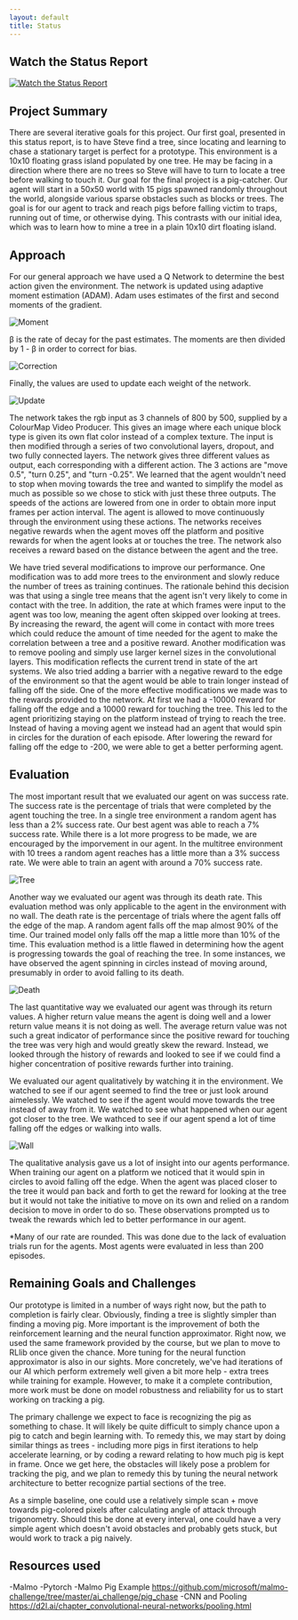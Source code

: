 ```yaml
---
layout: default
title: Status
---
```

## Watch the Status Report
[![Watch the Status Report](https://img.youtube.com/vi/kHjt8DJ0yOw/maxresdefault.jpg)](https://youtu.be/kHjt8DJ0yOw) 

## Project Summary
There are several iterative goals for this project. Our first goal, presented in this status report, is to have Steve find a tree, since locating and learning to chase a stationary target is perfect for a prototype. This environment is a 10x10 floating grass island populated by one tree. He may be facing in a direction where there are no trees so Steve will have to turn to locate a tree before walking to touch it. Our goal for the final project is a pig-catcher. Our agent will start in a 50x50 world with 15 pigs spawned randomly throughout the world, alongside various sparse obstacles such as blocks or trees. The goal is for our agent to track and reach pigs before falling victim to traps, running out of time, or otherwise dying. This contrasts with our initial idea, which was to learn how to mine a tree in a plain 10x10 dirt floating island.

## Approach
For our general approach we have used a Q Network to determine the best action given the environment. The network is updated using adaptive moment estimation (ADAM). Adam uses estimates of the first and second moments of the gradient. 

![Moment](https://github.com/kchian/ForkThePork/images/moment.png)

β is the rate of decay for the past estimates. The moments are then divided by 1 - β in order to correct for bias. 

![Correction](https://github.com/kchian/ForkThePork/images/biasCorrection.png)

Finally, the values are used to update each weight of the network.

![Update](https://github.com/kchian/ForkThePork/images/update.png)

The network takes the rgb input as 3 channels of 800 by 500, supplied by a ColourMap Video Producer. This gives an image where each unique block type is given its own flat color instead of a complex texture. The input is then modified through a series of two convolutional layers, dropout, and two fully connected layers. The network gives three different values as output, each corresponding with a different action. The 3 actions are "move 0.5", "turn 0.25", and "turn -0.25". We learned that the agent wouldn't need to stop when moving towards the tree and wanted to simplify the model as much as possible so we chose to stick with just these three outputs. The speeds of the actions are lowered from one in order to obtain more input frames per action interval. The agent is allowed to move continuously through the environment using these actions. The networks receives negative rewards when the agent moves off the platform and positive rewards for when the agent looks at or touches the tree. The network also receives a reward based on the distance between the agent and the tree.

We have tried several modifications to improve our performance. One modification was to add more trees to the environment and slowly reduce the number of trees as training continues. The rationale behind this decision was that using a single tree means that the agent isn't very likely to come in contact with the tree. In addition, the rate at which frames were input to the agent was too low, meaning the agent often skipped over looking at trees. By increasing the reward, the agent will come in contact with more trees which could reduce the amount of time needed for the agent to make the correlation between a tree and a positive reward. Another modification was to remove pooling and simply use larger kernel sizes in the convolutional layers. This modification reflects the current trend in state of the art systems. We also tried adding a barrier with a negative reward to the edge of the environment so that the agent would be able to train longer instead of falling off the side. One of the more effective modifications we made was to the rewards provided to the network. At first we had a -10000 reward for falling off the edge and a 10000 reward for touching the tree. This led to the agent prioritizing staying on the platform instead of trying to reach the tree. Instead of having a moving agent we instead had an agent that would spin in circles for the duration of each episode. After lowering the reward for falling off the edge to -200, we were able to get a better performing agent. 

## Evaluation

The most important result that we evaluated our agent on was success rate. The success rate is the percentage of trials that were completed by the agent touching the tree. In a single tree environment a random agent has less than a 2% success rate. Our best agent was able to reach a 7% success rate. While there is a lot more progress to be made, we are encouraged by the imporvement in our agent. In the multitree environment with 10 trees a random agent reaches has a little more than a 3% success rate. We were able to train an agent with around a 70% success rate.

![Tree](https://github.com/kchian/ForkThePork/images/tree.png) 

Another way we evaluated our agent was through its death rate. This evaluation method was only applicable to the agent in the environment with no wall. The death rate is the percentage of trials where the agent falls off the edge of the map. A random agent falls off the map almost 90% of the time. Our trained model only falls off the map a little more than 10% of the time. This evaluation method is a little flawed in determining how the agent is progressing towards the goal of reaching the tree. In some instances, we have observed the agent spinning in circles instead of moving around, presumably in order to avoid falling to its death.

![Death](https://github.com/kchian/ForkThePork/images/death.png)

The last quantitative way we evaluated our agent was through its return values. A higher return value means the agent is doing well and a lower return value means it is not doing as well. The average return value was not such a great indicator of performance since the positive reward for touching the tree was very high and would greatly skew the reward. Instead, we looked through the history of rewards and looked to see if we could find a higher concentration of positive rewards further into training.

We evaluated our agent qualitatively by watching it in the environment. We watched to see if our agent seemed to find the tree or just look around aimelessly. We watched to see if the agent would move towards the tree instead of away from it. We watched to see what happened when our agent got closer to the tree. We wathced to see if our agent spend a lot of time falling off the edges or walking into walls.

![Wall](https://github.com/kchian/ForkThePork/images/wall.png)

The qualitative analysis gave us a lot of insight into our agents performance. When training our agent on a platform we noticed that it would spin in circles to avoid falling off the edge. When the agent was placed closer to the tree it would pan back and forth to get the reward for looking at the tree but it would not take the initiative to move on its own and relied on a random decision to move in order to do so. These observations prompted us to tweak the rewards which led to better performance in our agent. 

*Many of our rate are rounded. This was done due to the lack of evaluation trials run for the agents. Most agents were evaluated in less than 200 episodes.

## Remaining Goals and Challenges
Our prototype is limited in a number of ways right now, but the path to completion is fairly clear. Obviously, finding a tree is slightly simpler than finding a moving pig. More important is the improvement of both the reinforcement learning and the neural function approximator. Right now, we used the same framework provided by the course, but we plan to move to RLlib once given the chance. More tuning for the neural function approximator is also in our sights. More concretely, we've had iterations of our AI which perform extremely well given a bit more help - extra trees while training for example. However, to make it a complete contribution, more work must be done on model robustness and reliability for us to start working on tracking a pig.

The primary challenge we expect to face is recognizing the pig as something to chase. It will likely be quite difficult to simply chance upon a pig to catch and begin learning with. To remedy this, we may start by doing similar things as trees - including more pigs in first iterations to help accelerate learning, or by coding a reward relating to how much pig is kept in frame. Once we get here, the obstacles will likely pose a problem for tracking the pig, and we plan to remedy this by tuning the neural network architecture to better recognize partial sections of the tree.

As a simple baseline, one could use a relatively simple scan + move towards pig-colored pixels after calculating angle of attack through trigonometry. Should this be done at every interval, one could have a very simple agent which doesn't avoid obstacles and probably gets stuck, but would work to track a pig naively.



## Resources used
-Malmo
-Pytorch
-Malmo Pig Example 
https://github.com/microsoft/malmo-challenge/tree/master/ai_challenge/pig_chase
-CNN and Pooling
https://d2l.ai/chapter_convolutional-neural-networks/pooling.html
